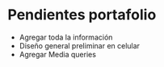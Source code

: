 # Pendientes portafolio

* Agregar toda la información
* Diseño general preliminar en celular
* Agregar Media queries
